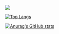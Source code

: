 <img src="https://capsule-render.vercel.app/api?type=rect&color=gradient&height=300&section=header&text=MIJIN'S GITHUB&fontSize=90" />


[![Top Langs](https://github-readme-stats.vercel.app/api/top-langs/?username=JINILEEE)](https://github.com/anuraghazra/github-readme-stats)

[![Anurag's GitHub stats](https://github-readme-stats.vercel.app/api?username=JINILEEE)](https://github.com/anuraghazra/github-readme-stats)
